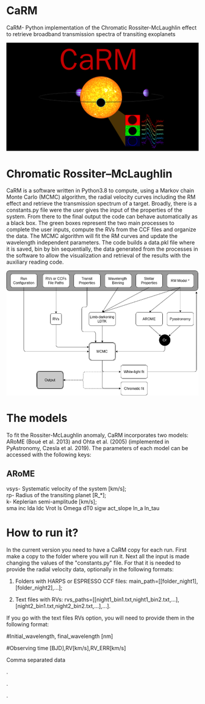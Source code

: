 # CaRM
CaRM- Python implementation of the Chromatic Rossiter-McLaughlin effect to retrieve broadband transmission spectra of transiting exoplanets

![Alt text](carm.png?raw=true "Title")
# Chromatic Rossiter–McLaughlin

CaRM is a software written in Python3.8 to compute, using a Markov chain Monte
Carlo (MCMC) algorithm, the radial velocity curves including the RM effect and retrieve
the transmission spectrum of a target. Broadly, there is a constants.py file were the
user gives the input of the properties of the system. From
there to the final output the code can behave automatically as a black box. The green
boxes represent the two main processes to complete the user inputs, compute the RVs
from the CCF files and organize the data. The MCMC algorithm will fit the
RM curves and update the wavelength independent parameters. The code builds a data.pkl file where it is saved, bin by bin sequentially, the data generated from the processes in the software to allow the visualization and retrieval of the results with
the auxiliary reading code.

![Alt text](CARM_flowchart.png?raw=true "Title")

# The models
To fit the Rossiter-McLaughlin anomaly, CaRM incorporates two models: ARoME (Boué et al. 2013) and Ohta et al. (2005) (implemented in PyAstronomy, Czesla et al. 2019). The parameters of each model can be accessed with the following keys:

## ARoME
vsys- Systematic velocity of the system [km/s];  
rp- Radius of the transiting planet [R_*];  
k- Keplerian semi-amplitude [km/s];  
sma
inc
lda
ldc
Vrot
Is
Omega
dT0
sigw
act_slope
ln_a
ln_tau

# How to run it?
In the current version you need to have a CaRM copy for each run. First make a copy to the folder where you will run it. Next all the input is made changing the values of the "constants.py" file. For that it is needed to provide the radial velocity data, optionally in the following formats:

1) Folders with HARPS or ESPRESSO CCF files:
main_path=[[folder_night1],[folder_night2],...];

2) Text files with RVs:
rvs_paths=[[night1_bin1.txt,night1_bin2.txt,...],[night2_bin1.txt,night2_bin2.txt,...],...].


If you go with the text files RVs option, you will need to provide them in the following format:

#Initial_wavelength, final_wavelength [nm]

#Observing time [BJD],RV[km/s],RV_ERR[km/s]

Comma separated data

.

.

.

